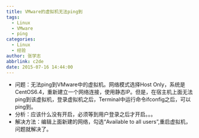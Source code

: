 ```yaml
---
title: VMware的虚拟机无法ping到
tags:
  - Linux
  - VMware
  - ping
categories:
  - Linux
  - 经验
author: 张学志
abbrlink: c2de
date: 2015-07-16 14:44:00
---
```





* 问题：无法ping到VMware中的虚拟机。网络模式选择Host Only，系统是CentOS6.4，重新建立一个网络连接，使用静态IP。但是，在宿主机上面无法ping到该虚拟机，登录虚拟机之后，Terminal中运行命令ifconfig之后，可以ping到。
* 分析：应该什么没有开启，必须等到用户登录之后才开启。。。
* 解决方法：编辑上面新建的网络，勾选“Available to all users”,重启虚拟机，问题就解决了。
